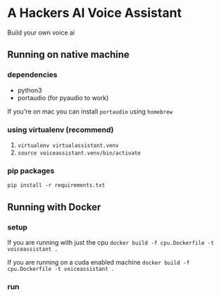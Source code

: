 # A Hackers AI Voice Assistant
Build your own voice ai


## Running on native machine
### dependencies
* python3
* portaudio (for pyaudio to work) 

If you're on mac you can install `portaudio` using `homebrew`

### using virtualenv (recommend)
1. `virtualenv virtualassistant.venv`
2. `source voiceassistant.venv/bin/activate`

### pip packages
`pip install -r requirements.txt` 

## Running with Docker
### setup
If you are running with just the cpu
`docker build -f cpu.Dockerfile -t voiceassistant .`

If you are running on a cuda enabled machine 
`docker build -f cpu.Dockerfile -t voiceassistant .`

### run
